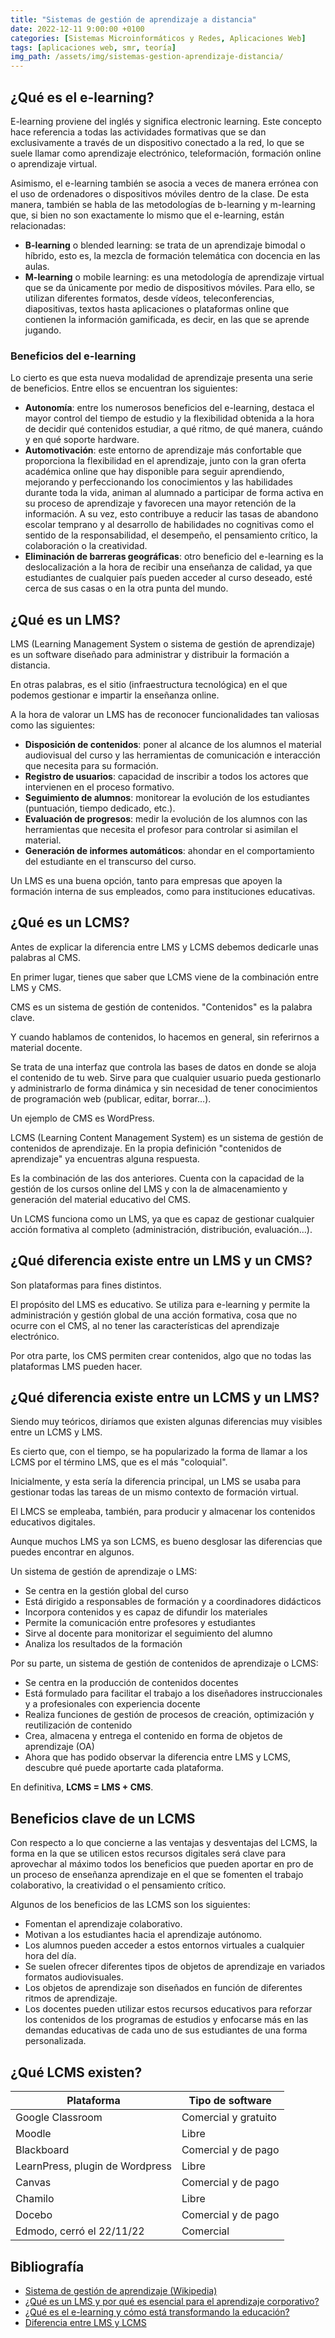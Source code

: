 ```yaml
---
title: "Sistemas de gestión de aprendizaje a distancia"
date: 2022-12-11 9:00:00 +0100
categories: [Sistemas Microinformáticos y Redes, Aplicaciones Web]
tags: [aplicaciones web, smr, teoría]
img_path: /assets/img/sistemas-gestion-aprendizaje-distancia/
---
```


## ¿Qué es el e-learning?

E-learning proviene del inglés y significa electronic learning. Este concepto hace referencia a todas las actividades formativas que se dan exclusivamente a través de un dispositivo conectado a la red, lo que se suele llamar como aprendizaje electrónico, teleformación, formación online o aprendizaje virtual.

Asimismo, el e-learning también se asocia a veces de manera errónea con el uso de ordenadores o dispositivos móviles dentro de la clase. De esta manera, también se habla de las metodologías de b-learning y m-learning que, si bien no son exactamente lo mismo que el e-learning, están relacionadas:

- **B-learning** o blended learning: se trata de un aprendizaje bimodal o híbrido, esto es, la mezcla de formación telemática con docencia en las aulas.
- **M-learning** o mobile learning: es una metodología de aprendizaje virtual que se da únicamente por medio de dispositivos móviles. Para ello, se utilizan diferentes formatos, desde vídeos, teleconferencias, diapositivas, textos hasta aplicaciones o plataformas online que contienen la información gamificada, es decir, en las que se aprende jugando.

### Beneficios del e-learning

Lo cierto es que esta nueva modalidad de aprendizaje presenta una serie de beneficios. Entre ellos se encuentran los siguientes:

- **Autonomía**: entre los numerosos beneficios del e-learning, destaca el mayor control del tiempo de estudio y la flexibilidad obtenida a la hora de decidir qué contenidos estudiar, a qué ritmo, de qué manera, cuándo y en qué soporte hardware.
- **Automotivación**: este entorno de aprendizaje más confortable que proporciona la flexibilidad en el aprendizaje, junto con la gran oferta académica online que hay disponible para seguir aprendiendo, mejorando y perfeccionando los conocimientos y las habilidades durante toda la vida, animan al alumnado a participar de forma activa en su proceso de aprendizaje y favorecen una mayor retención de la información. A su vez, esto contribuye a reducir las tasas de abandono escolar temprano y al desarrollo de habilidades no cognitivas como el sentido de la responsabilidad, el desempeño, el pensamiento crítico, la colaboración o la creatividad.
- **Eliminación de barreras geográficas**: otro beneficio del e-learning es la deslocalización a la hora de recibir una enseñanza de calidad, ya que estudiantes de cualquier país pueden acceder al curso deseado, esté cerca de sus casas o en la otra punta del mundo.

## ¿Qué es un LMS?

LMS (Learning Management System o sistema de gestión de aprendizaje) es un software diseñado para administrar y distribuir la formación a distancia.

En otras palabras, es el sitio (infraestructura tecnológica) en el que podemos gestionar e impartir la enseñanza online. 

A la hora de valorar un LMS has de reconocer funcionalidades tan valiosas como las siguientes:

- **Disposición de contenidos**: poner al alcance de los alumnos el material audiovisual del curso y las herramientas de comunicación e interacción que necesita para su formación.
- **Registro de usuarios**: capacidad de inscribir a todos los actores que intervienen en el proceso formativo.
- **Seguimiento de alumnos**: monitorear la evolución de los estudiantes (puntuación, tiempo dedicado, etc.).
- **Evaluación de progresos**: medir la evolución de los alumnos con las herramientas que necesita el profesor para controlar si asimilan el material.
- **Generación de informes automáticos**: ahondar en el comportamiento del estudiante en el transcurso del curso.

Un LMS es una buena opción, tanto para empresas que apoyen la formación interna de sus empleados, como para instituciones educativas.

## ¿Qué es un LCMS?

Antes de explicar la diferencia entre LMS y LCMS debemos dedicarle unas palabras al CMS.

En primer lugar, tienes que saber que LCMS viene de la combinación entre LMS y CMS. 

CMS es un sistema de gestión de contenidos. "Contenidos" es la palabra clave.

Y cuando hablamos de contenidos, lo hacemos en general, sin referirnos a material docente.

Se trata de una interfaz que controla las bases de datos en donde se aloja el contenido de tu web. Sirve para que cualquier usuario pueda gestionarlo y administrarlo de forma dinámica y sin necesidad de tener conocimientos de programación web (publicar, editar, borrar…).

Un ejemplo de CMS es WordPress.

LCMS (Learning Content Management System) es un sistema de gestión de contenidos de aprendizaje. En la propia definición "contenidos de aprendizaje" ya encuentras alguna respuesta.

Es la combinación de las dos anteriores. Cuenta con la capacidad de la gestión de los cursos online del LMS y con la de almacenamiento y generación del material educativo del CMS.

Un LCMS funciona como un LMS, ya que es capaz de gestionar cualquier acción formativa al completo (administración, distribución, evaluación…).

## ¿Qué diferencia existe entre un LMS y un CMS?

Son plataformas para fines distintos.

El propósito del LMS es educativo. Se utiliza para e-learning y permite la administración y gestión global de una acción formativa, cosa que no ocurre con el CMS, al no tener las características del aprendizaje electrónico.

Por otra parte, los CMS permiten crear contenidos, algo que no todas las plataformas LMS pueden hacer.

## ¿Qué diferencia existe entre un LCMS y un LMS?

Siendo muy teóricos, diríamos que existen algunas diferencias muy visibles entre un LCMS y LMS. 

Es cierto que, con el tiempo, se ha popularizado la forma de llamar a los LCMS por el término LMS, que es el más "coloquial".

Inicialmente, y esta sería la diferencia principal, un LMS se usaba para gestionar todas las tareas de un mismo contexto de formación virtual.

El LMCS se empleaba, también, para producir y almacenar los contenidos educativos digitales.

Aunque muchos LMS ya son LCMS, es bueno desglosar las diferencias que puedes encontrar en algunos.

Un sistema de gestión de aprendizaje o LMS:

- Se centra en la gestión global del curso
- Está dirigido a responsables de formación y a coordinadores didácticos
- Incorpora contenidos y es capaz de difundir los materiales
- Permite la comunicación entre profesores y estudiantes
- Sirve al docente para monitorizar el seguimiento del alumno
- Analiza los resultados de la formación

Por su parte, un sistema de gestión de contenidos de aprendizaje o LCMS:

- Se centra en la producción de contenidos docentes
- Está formulado para facilitar el trabajo a los diseñadores instruccionales y a profesionales con experiencia docente
- Realiza funciones de gestión de procesos de creación, optimización y reutilización de contenido
- Crea, almacena y entrega el contenido en forma de objetos de aprendizaje (OA)
- Ahora que has podido observar la diferencia entre LMS y LCMS, descubre qué puede aportarte cada plataforma.

En definitiva, **LCMS = LMS + CMS**.

## Beneficios clave de un LCMS

Con respecto a lo que concierne a las ventajas y desventajas del LCMS, la forma en la que se utilicen estos recursos digitales será clave para aprovechar al máximo todos los beneficios que pueden aportar en pro de un proceso de enseñanza aprendizaje en el que se fomenten el trabajo colaborativo, la creatividad o el pensamiento crítico.

Algunos de los beneficios de las LCMS son los siguientes:

- Fomentan el aprendizaje colaborativo.
- Motivan a los estudiantes hacia el aprendizaje autónomo.
- Los alumnos pueden acceder a estos entornos virtuales a cualquier hora del día.
- Se suelen ofrecer diferentes tipos de objetos de aprendizaje en variados formatos audiovisuales.
- Los objetos de aprendizaje son diseñados en función de diferentes ritmos de aprendizaje.
- Los docentes pueden utilizar estos recursos educativos para reforzar los contenidos de los programas de estudios y enfocarse más en las demandas educativas de cada uno de sus estudiantes de una forma personalizada.

## ¿Qué LCMS existen?

| Plataforma | Tipo de software |
|---|---|
| Google Classroom | Comercial y gratuito |
| Moodle | Libre |
| Blackboard | Comercial y de pago |
| LearnPress, plugin de Wordpress | Libre |
| Canvas | Comercial y de pago |
| Chamilo | Libre |
| Docebo | Comercial y de pago |
| Edmodo, cerró el 22/11/22 | Comercial |

## Bibliografía

- [Sistema de gestión de aprendizaje (Wikipedia)](https://es.wikipedia.org/wiki/Sistema_de_gesti%C3%B3n_de_aprendizaje)
- [¿Qué es un LMS y por qué es esencial para el aprendizaje corporativo?](https://www.ispring.es/blog/what-is-lms)
- [¿Qué es el e-learning y cómo está transformando la educación?](https://www.becas-santander.com/es/blog/e-learning.html)
- [Diferencia entre LMS y LCMS](https://www.evolmind.com/blog/diferencias-lms-lcms/)
